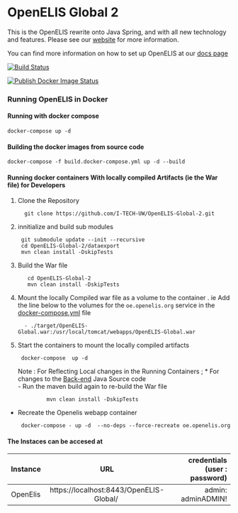 # OpenELIS Global 2
This is the OpenELIS rewrite onto Java Spring, and with all new technology and features. Please see our [website](http://www.openelis-global.org/) for more information. 

You can find more information on how to set up OpenELIS at our [docs page](http://docs.openelis-global.org/)

[![Build Status](https://github.com/I-TECH-UW/OpenELIS-Global-2/actions/workflows/ci.yml/badge.svg)](https://github.com/I-TECH-UW/OpenELIS-Global-2/actions/workflows/ci.yml)

[![Publish Docker Image Status](https://github.com/I-TECH-UW/OpenELIS-Global-2/actions/workflows/publish.yml/badge.svg)](https://github.com/I-TECH-UW/OpenELIS-Global-2/actions/workflows/publish.yml)

### Running OpenELIS in Docker
#### Running with docker compose
    docker-compose up -d

#### Building the docker images from source code
    docker-compose -f build.docker-compose.yml up -d --build

#### Running docker containers With locally compiled Artifacts (ie the War file) for Developers
1. Clone the Repository

         git clone https://github.com/I-TECH-UW/OpenELIS-Global-2.git 

2. innitialize and build sub modules

        git submodule update --init --recursive
        cd OpenELIS-Global-2/dataexport
        mvn clean install -DskipTests

3.   Build the War file

            cd OpenELIS-Global-2
            mvn clean install -DskipTests
3. Mount the locally Compiled war file as a volume to the container . 
 ie Add the line below to the volumes for the `oe.openelis.org` service in the [docker-compose.yml](./docker-compose.yml) file

         - ./target/OpenELIS-Global.war:/usr/local/tomcat/webapps/OpenELIS-Global.war
4. Start the containers to mount the locally compiled artifacts

        docker-compose  up -d    

    Note : For Reflecting Local changes in the Running Containers ;
        * For changes to the [Back-end](./src/) Java Source code  
        - Run the maven build again  to re-build the War file

                mvn clean install -DskipTests
                

-  Recreate the Openelis webapp container

        docker-compose - up -d  --no-deps --force-recreate oe.openelis.org              


#### The Instaces can be accesed at 

| Instance  |     URL       | credentials (user : password)|
|---------- |:-------------:|------:                       |
| OpenElis   |  https://localhost:8443/OpenELIS-Global/  | admin: adminADMIN! |

